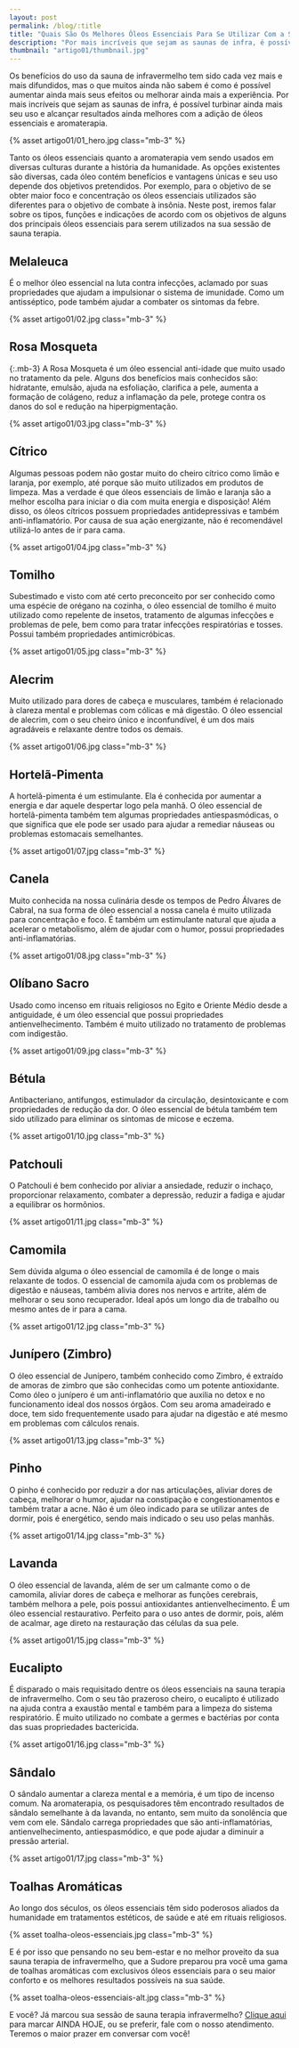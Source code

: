 ```yaml
---
layout: post
permalink: /blog/:title
title: "Quais São Os Melhores Óleos Essenciais Para Se Utilizar Com a Sauna Terapia De Infravermelho?"
description: "Por mais incríveis que sejam as saunas de infra, é possível turbinar ainda mais seu uso e alcançar resultados ainda melhores com a adição de óleos essenciais e aromaterapia."
thumbnail: "artigo01/thumbnail.jpg"
---
```


Os benefícios do uso da sauna de infravermelho tem sido cada vez mais e mais difundidos, mas o que muitos ainda não sabem é como é possível aumentar ainda mais seus efeitos ou melhorar ainda mais a experiência. Por mais incríveis que sejam as saunas de infra, é possível turbinar ainda mais seu uso e alcançar resultados ainda melhores com a adição de óleos essenciais e aromaterapia.


{% asset artigo01/01_hero.jpg class="mb-3" %}



Tanto os óleos essenciais quanto a aromaterapia vem sendo usados em diversas culturas durante a história da humanidade. As opções existentes são diversas, cada óleo contém benefícios e vantagens únicas e seu uso depende dos objetivos pretendidos. Por exemplo, para o objetivo de se obter maior foco e concentração os óleos essenciais utilizados são diferentes para o objetivo de combate à insônia. Neste post, iremos falar sobre os tipos, funções e indicações de acordo com os objetivos de alguns dos principais óleos essenciais para serem utilizados na sua sessão de sauna terapia.    



## Melaleuca   


É o melhor óleo essencial na luta contra infecções, aclamado por suas propriedades que ajudam a impulsionar o sistema de imunidade. Como um antisséptico, pode também ajudar a combater os sintomas da febre.    



{% asset artigo01/02.jpg class="mb-3" %}



## Rosa Mosqueta   

{:.mb-3}
A Rosa Mosqueta é um óleo essencial anti-idade que muito usado no tratamento da pele. Alguns dos benefícios mais conhecidos são: hidratante, emulsão, ajuda na esfoliação, clarifica a pele, aumenta a formação de colágeno, reduz a inflamação da pele, protege contra os danos do sol e redução na hiperpigmentação.

{% asset artigo01/03.jpg class="mb-3" %}




## Cítrico


Algumas pessoas podem não gostar muito do cheiro cítrico como limão e laranja, por exemplo, até porque são muito utilizados em produtos de limpeza. Mas a verdade é que óleos essenciais de limão e laranja são a melhor escolha para iniciar o dia com muita energia e disposição! Além disso, os óleos cítricos possuem propriedades antidepressivas e também anti-inflamatório. Por causa de sua ação energizante, não é recomendável utilizá-lo antes de ir para cama.

{% asset artigo01/04.jpg class="mb-3" %}



## Tomilho  


Subestimado e visto com até certo preconceito por ser conhecido como uma espécie de orégano na cozinha, o óleo essencial de tomilho é muito utilizado como repelente de insetos, tratamento de algumas infecções e problemas de pele, bem como para tratar infecções respiratórias e tosses. Possui também propriedades antimicróbicas. 

{% asset artigo01/05.jpg class="mb-3" %}



## Alecrim  


Muito utilizado para dores de cabeça e musculares, também é relacionado à clareza mental e problemas com cólicas e má digestão. O óleo essencial de alecrim, com o seu cheiro único e inconfundível, é um dos mais agradáveis e relaxante dentre todos os demais.

{% asset artigo01/06.jpg class="mb-3" %}



## Hortelã-Pimenta  


A hortelã-pimenta é um estimulante. Ela é conhecida por aumentar a energia e dar aquele despertar logo pela manhã. O óleo essencial de hortelã-pimenta também tem algumas propriedades antiespasmódicas, o que significa que ele pode ser usado para ajudar a remediar náuseas ou problemas estomacais semelhantes.

{% asset artigo01/07.jpg class="mb-3" %}
 


## Canela  

Muito conhecida na nossa culinária desde os tempos de Pedro Álvares de Cabral, na sua forma de óleo essencial a nossa canela é muito utilizada para concentração e foco. É também um estimulante natural que ajuda a acelerar o metabolismo, além de ajudar com o humor, possui propriedades anti-inflamatórias.

{% asset artigo01/08.jpg class="mb-3" %} 



## Olíbano Sacro  

Usado como incenso em rituais religiosos no Egito e Oriente Médio desde a antiguidade, é um óleo essencial que possui propriedades antienvelhecimento. Também é muito utilizado no tratamento de problemas com indigestão.

{% asset artigo01/09.jpg class="mb-3" %} 



## Bétula  

Antibacteriano, antifungos, estimulador da circulação, desintoxicante e com propriedades de redução da dor. O óleo essencial de bétula também tem sido utilizado para eliminar os sintomas de micose e eczema.

{% asset artigo01/10.jpg class="mb-3" %}



## Patchouli  

O Patchouli é bem conhecido por aliviar a ansiedade, reduzir o inchaço, proporcionar relaxamento, combater a depressão, reduzir a fadiga e ajudar a equilibrar os hormônios. 

{% asset artigo01/11.jpg class="mb-3" %}



## Camomila  

Sem dúvida alguma o óleo essencial de camomila é de longe o mais relaxante de todos. O essencial de camomila ajuda com os problemas de digestão e náuseas, também alivia dores nos nervos e artrite, além de melhorar o seu sono recuperador. Ideal após um longo dia de trabalho ou mesmo antes de ir para a cama.

{% asset artigo01/12.jpg class="mb-3" %}




## Junípero (Zimbro)  

O óleo essencial de Junípero, também conhecido como Zimbro, é extraído de amoras de zimbro que são conhecidas como um potente antioxidante. Como óleo o junípero é um anti-inflamatório que auxilia no detox e no funcionamento ideal dos nossos órgãos. Com seu aroma amadeirado e doce, tem sido frequentemente usado para ajudar na digestão e até mesmo em problemas com cálculos renais. 

{% asset artigo01/13.jpg class="mb-3" %}



## Pinho  

O pinho é conhecido por reduzir a dor nas articulações, aliviar dores de cabeça, melhorar o humor, ajudar na constipação e congestionamentos e também tratar a acne. Não é um óleo indicado para se utilizar antes de dormir, pois é energético, sendo mais indicado o seu uso pelas manhãs.

{% asset artigo01/14.jpg class="mb-3" %}



## Lavanda  

O óleo essencial de lavanda, além de ser um calmante como o de camomila, aliviar dores de cabeça e melhorar as funções cerebrais, também melhora a pele, pois possui antioxidantes antienvelhecimento. É um óleo essencial restaurativo. Perfeito para o uso antes de dormir, pois, além de acalmar, age direto na restauração das células da sua pele.

{% asset artigo01/15.jpg class="mb-3" %}



## Eucalipto   

É disparado o mais requisitado dentre os óleos essenciais na sauna terapia de infravermelho. Com o seu tão prazeroso cheiro, o eucalipto é utilizado na ajuda contra a exaustão mental e também para a limpeza do sistema respiratório. É muito utilizado no combate a germes e bactérias por conta das suas propriedades bactericida.

{% asset artigo01/16.jpg class="mb-3" %}



## Sândalo  

O sândalo aumentar a clareza mental e a memória, é um tipo de incenso comum. Na aromaterapia, os pesquisadores têm encontrado resultados de sândalo semelhante à da lavanda, no entanto, sem muito da sonolência que vem com ele. Sândalo carrega propriedades que são anti-inflamatórias, antienvelhecimento, antiespasmódico, e que pode ajudar a diminuir a pressão arterial.  

{% asset artigo01/17.jpg class="mb-3" %}



## Toalhas Aromáticas   

Ao longo dos séculos, os óleos essenciais têm sido poderosos aliados da humanidade em tratamentos estéticos, de saúde e até em rituais religiosos.   

{% asset toalha-oleos-essenciais.jpg class="mb-3" %}


E é por isso que pensando no seu bem-estar e no melhor proveito da sua sauna terapia de infravermelho, que a Sudore preparou pra você uma gama de toalhas aromáticas com exclusivos óleos essenciais para o seu maior conforto e os melhores resultados possíveis na sua saúde.

{% asset toalha-oleos-essenciais-alt.jpg class="mb-3" %}


E você? Já marcou sua sessão de sauna terapia infravermelho? 
<a class="font-weight-bold text-danger" href="#" data-toggle="modal" data-target="#sudoreModalCenter">Clique aqui</a> para marcar <span class="font-weight-bold">AINDA HOJE</span>, ou se preferir, fale com o nosso atendimento. Teremos o maior prazer em conversar com você!